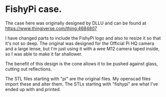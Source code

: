 # FishyPi case.

The case here was originally designed by DLLU and can be found at https://www.thingiverse.com/thing:4684807

I have changed parts to include the FishyPi logo and also to resize it so that it's not so deep.  The original was designed for the Official Pi HQ camera and a large lense, but I'm just using it with a wee M12 camera taped inside, so I was able to make it far shallower.

The benefit of this design is the cone allows it to be pushed against glass, cutting out reflections.

The STL files starting with "pi" are the original files.  My openscad files import these and alter them.  The STLs starting with "fishypi" are what I've ended up with and printed.
